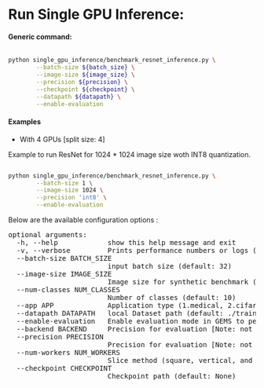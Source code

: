 # Run Single GPU Inference:

#### Generic command:
```bash

python single_gpu_inference/benchmark_resnet_inference.py \
        --batch-size ${batch_size} \
        --image-size ${image_size} \
        --precision ${precision} \
        --checkpoint ${checkpoint} \
        --datapath ${datapath} \
        --enable-evaluation

```
#### Examples

- With 4 GPUs [split size: 4]

Example to run ResNet for 1024 * 1024 image size woth INT8 quantization.

```bash

python single_gpu_inference/benchmark_resnet_inference.py \
        --batch-size 1 \
        --image-size 1024 \
        --precision 'int8' \
        --enable-evaluation
```



Below are the available configuration options :

<pre>
optional arguments:
  -h, --help            show this help message and exit
  -v, --verbose         Prints performance numbers or logs (default: False)
  --batch-size BATCH_SIZE
                        input batch size (default: 32)
  --image-size IMAGE_SIZE
                        Image size for synthetic benchmark (default: 32)
  --num-classes NUM_CLASSES
                        Number of classes (default: 10)
  --app APP             Application type (1.medical, 2.cifar, and synthetic) in Spatial parallelism (default: 3)
  --datapath DATAPATH   local Dataset path (default: ./train)
  --enable-evaluation   Enable evaluation mode in GEMS to perform inference (default: False)
  --backend BACKEND     Precision for evaluation [Note: not tested on training] (default: mpi)
  --precision PRECISION
                        Precision for evaluation [Note: not tested on training] (default: fp32)
  --num-workers NUM_WORKERS
                        Slice method (square, vertical, and horizontal) in Spatial parallelism (default: 0)
  --checkpoint CHECKPOINT
                        Checkpoint path (default: None)
